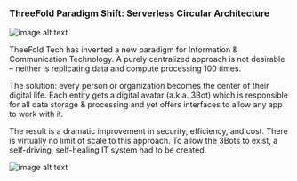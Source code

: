 ### ThreeFold Paradigm Shift: Serverless Circular Architecture

![image alt text](./img/circular_architecture_1.png)

TheeFold Tech has invented a new paradigm for Information & Communication Technology. A purely centralized approach is not desirable – neither is replicating data and compute processing 100 times. 

The solution: every person or organization becomes the center of their digital life. Each entity gets a digital avatar (a.k.a. 3Bot)  which is responsible for all data storage & processing and yet offers interfaces to allow any app to work with it. 


The result is a dramatic improvement in security, efficiency, and cost. There is virtually no limit of scale to this approach. To allow the 3Bots to exist, a self-driving, self-healing IT system had to be created.

![image alt text](./img/circular_architecture_2.png)
